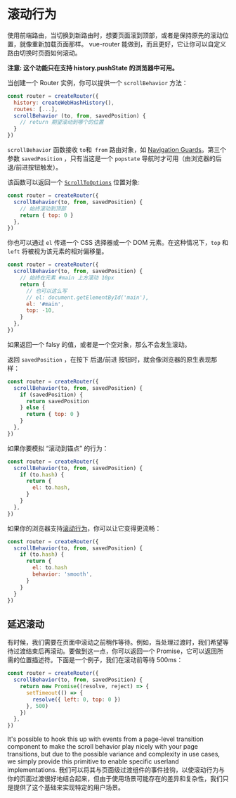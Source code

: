 # 滚动行为

使用前端路由，当切换到新路由时，想要页面滚到顶部，或者是保持原先的滚动位置，就像重新加载页面那样。 vue-router 能做到，而且更好，它让你可以自定义路由切换时页面如何滚动。

**注意: 这个功能只在支持 history.pushState 的浏览器中可用。**

当创建一个 Router 实例，你可以提供一个 `scrollBehavior` 方法：

```js
const router = createRouter({
  history: createWebHashHistory(),
  routes: [...],
  scrollBehavior (to, from, savedPosition) {
    // return 期望滚动到哪个的位置
  }
})
```

`scrollBehavior` 函数接收 `to`和` from` 路由对象，如 [Navigation Guards](./navigation-guards.md)。第三个参数 `savedPosition` ，只有当这是一个 `popstate` 导航时才可用（由浏览器的后退/前进按钮触发）。

该函数可以返回一个 [`ScrollToOptions`](https://developer.mozilla.org/en-US/docs/Web/API/ScrollToOptions) 位置对象:

```js
const router = createRouter({
  scrollBehavior(to, from, savedPosition) {
    // 始终滚动到顶部
    return { top: 0 }
  },
})
```

你也可以通过 `el` 传递一个 CSS 选择器或一个 DOM 元素。在这种情况下，`top` 和 `left` 将被视为该元素的相对偏移量。

```js
const router = createRouter({
  scrollBehavior(to, from, savedPosition) {
    // 始终在元素 #main 上方滚动 10px
    return {
      // 也可以这么写
      // el: document.getElementById('main'),
      el: '#main',
      top: -10,
    }
  },
})
```

如果返回一个 falsy 的值，或者是一个空对象，那么不会发生滚动。

返回 `savedPosition` ，在按下 后退/前进 按钮时，就会像浏览器的原生表现那样：

```js
const router = createRouter({
  scrollBehavior(to, from, savedPosition) {
    if (savedPosition) {
      return savedPosition
    } else {
      return { top: 0 }
    }
  },
})
```

如果你要模拟 “滚动到锚点” 的行为：

```js
const router = createRouter({
  scrollBehavior(to, from, savedPosition) {
    if (to.hash) {
      return {
        el: to.hash,
      }
    }
  },
})
```

如果你的浏览器支持[滚动行为](https://developer.mozilla.org/en-US/docs/Web/API/ScrollToOptions/behavior)，你可以让它变得更流畅：

```js
const router = createRouter({
  scrollBehavior(to, from, savedPosition) {
    if (to.hash) {
      return {
        el: to.hash
        behavior: 'smooth',
      }
    }
  }
})
```

## 延迟滚动

有时候，我们需要在页面中滚动之前稍作等待。例如，当处理过渡时，我们希望等待过渡结束后再滚动。要做到这一点，你可以返回一个 Promise，它可以返回所需的位置描述符。下面是一个例子，我们在滚动前等待 500ms：

```js
const router = createRouter({
  scrollBehavior(to, from, savedPosition) {
    return new Promise((resolve, reject) => {
      setTimeout(() => {
        resolve({ left: 0, top: 0 })
      }, 500)
    })
  },
})
```

It's possible to hook this up with events from a page-level transition component to make the scroll behavior play nicely with your page transitions, but due to the possible variance and complexity in use cases, we simply provide this primitive to enable specific userland implementations.
我们可以将其与页面级过渡组件的事件挂钩，以使滚动行为与你的页面过渡很好地结合起来，但由于使用场景可能存在的差异和复杂性，我们只是提供了这个基础来实现特定的用户场景。
